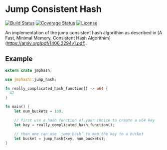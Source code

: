 # Jump Consistent Hash

[![Build Status](https://travis-ci.org/jeromefroe/jmphash-rs.svg?branch=master)](https://travis-ci.org/jeromefroe/jmphash-rs)
[![Coverage Status](https://coveralls.io/repos/github/jeromefroe/jmphash-rs/badge.svg?branch=master)](https://coveralls.io/github/jeromefroe/jmphash-rs?branch=master)
[![License](https://img.shields.io/badge/license-MIT-blue.svg)](https://raw.githubusercontent.com/jeromefroe/jmphash-rs/master/LICENSE)

An implementation of the jump consistent hash algorithim as described in
[A Fast, Minimal Memory, Consistent Hash Algorithim] (https://arxiv.org/pdf/1406.2294v1.pdf).

## Example

``` rust
extern crate jmphash;

use jmphash::jump_hash;

fn really_complicated_hash_function() -> u64 {
  42
}

fn main() {
    let num_buckets = 100;

    // first use a hash function of your choice to create a u64 key
    let key = really_complicated_hash_function();

    // then one can use `jump_hash` to map the key to a bucket
    let bucket = jump_hash(key, num_buckets);
}
```